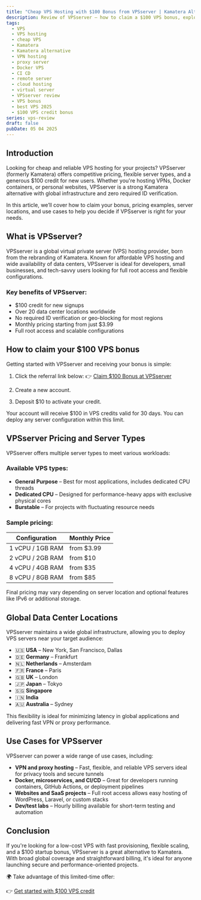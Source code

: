 ```yaml
---
title: "Cheap VPS Hosting with $100 Bonus from VPSserver | Kamatera Alternative"
description: Review of VPSserver – how to claim a $100 VPS bonus, explore cheap VPS hosting plans, best data center locations for VPNs, proxies, and development servers.
tags:
  - VPS
  - VPS hosting
  - cheap VPS
  - Kamatera
  - Kamatera alternative
  - VPN hosting
  - proxy server
  - Docker VPS
  - CI CD
  - remote server
  - cloud hosting
  - virtual server
  - VPSserver review
  - VPS bonus
  - best VPS 2025
  - $100 VPS credit bonus
series: vps-review
draft: false
pubDate: 05 04 2025
---
```


## Introduction

Looking for cheap and reliable VPS hosting for your projects? VPSserver (formerly Kamatera) offers competitive pricing, flexible server types, and a generous $100 credit for new users. Whether you're hosting VPNs, Docker containers, or personal websites, VPSserver is a strong Kamatera alternative with global infrastructure and zero required ID verification.

In this article, we’ll cover how to claim your bonus, pricing examples, server locations, and use cases to help you decide if VPSserver is right for your needs.

## What is VPSserver?

VPSserver is a global virtual private server (VPS) hosting provider, born from the rebranding of Kamatera. Known for affordable VPS hosting and wide availability of data centers, VPSserver is ideal for developers, small businesses, and tech-savvy users looking for full root access and flexible configurations.

### Key benefits of VPSserver:

* $100 credit for new signups
* Over 20 data center locations worldwide
* No required ID verification or geo-blocking for most regions
* Monthly pricing starting from just $3.99
* Full root access and scalable configurations

## How to claim your $100 VPS bonus

Getting started with VPSserver and receiving your bonus is simple:

1. Click the referral link below:
   👉 [Claim $100 Bonus at VPSserver](https://go.cloudwm.com/visit/?bta=36601&brand=vpsserver)

2. Create a new account.

3. Deposit $10 to activate your credit.

Your account will receive $100 in VPS credits valid for 30 days. You can deploy any server configuration within this limit.

## VPSserver Pricing and Server Types

VPSserver offers multiple server types to meet various workloads:

### Available VPS types:

* **General Purpose** – Best for most applications, includes dedicated CPU threads
* **Dedicated CPU** – Designed for performance-heavy apps with exclusive physical cores
* **Burstable** – For projects with fluctuating resource needs

### Sample pricing:

| Configuration   | Monthly Price |
|-----------------|----------------|
| 1 vCPU / 1GB RAM| from $3.99     |
| 2 vCPU / 2GB RAM| from $10       |
| 4 vCPU / 4GB RAM| from $35       |
| 8 vCPU / 8GB RAM| from $85       |

Final pricing may vary depending on server location and optional features like IPv6 or additional storage.

## Global Data Center Locations

VPSserver maintains a wide global infrastructure, allowing you to deploy VPS servers near your target audience:

* 🇺🇸 **USA** – New York, San Francisco, Dallas
* 🇩🇪 **Germany** – Frankfurt
* 🇳🇱 **Netherlands** – Amsterdam
* 🇫🇷 **France** – Paris
* 🇬🇧 **UK** – London
* 🇯🇵 **Japan** – Tokyo
* 🇸🇬 **Singapore**
* 🇮🇳 **India**
* 🇦🇺 **Australia** – Sydney

This flexibility is ideal for minimizing latency in global applications and delivering fast VPN or proxy performance.

## Use Cases for VPSserver

VPSserver can power a wide range of use cases, including:

* **VPN and proxy hosting** – Fast, flexible, and reliable VPS servers ideal for privacy tools and secure tunnels
* **Docker, microservices, and CI/CD** – Great for developers running containers, GitHub Actions, or deployment pipelines
* **Websites and SaaS projects** – Full root access allows easy hosting of WordPress, Laravel, or custom stacks
* **Dev/test labs** – Hourly billing available for short-term testing and automation

## Conclusion

If you're looking for a low-cost VPS with fast provisioning, flexible scaling, and a $100 startup bonus, VPSserver is a great alternative to Kamatera. With broad global coverage and straightforward billing, it's ideal for anyone launching secure and performance-oriented projects.

🌍 Take advantage of this limited-time offer:

👉 [Get started with $100 VPS credit](https://go.cloudwm.com/visit/?bta=36601&brand=vpsserver)
